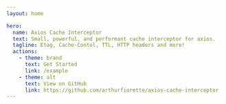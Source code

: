 ```yaml
---
layout: home

hero:
  name: Axios Cache Interceptor
  text: Small, powerful, and performant cache interceptor for axios.
  tagline: Etag, Cache-Contol, TTL, HTTP headers and more!
  actions:
    - theme: brand
      text: Get Started
      link: /example
    - theme: alt
      text: View on GitHub
      link: https://github.com/arthurfiorette/axios-cache-interceptor
---
```

